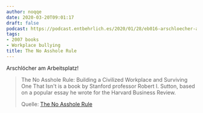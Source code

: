 ```yaml
---
author: noqqe
date: 2020-03-20T09:01:17
draft: false
podcast: https://podcast.entbehrlich.es/2020/01/28/eb016-arschloecher-aus-der-vergangenheit/
tags:
- 2007 books
- Workplace bullying
title: The No Asshole Rule
---
```


Arschlöcher am Arbeitsplatz!

> The No Asshole Rule: Building a Civilized Workplace and Surviving One That
> Isn't is a book by Stanford professor Robert I. Sutton, based on a popular
> essay he wrote for the Harvard Business Review.
>
> Quelle: [The No Asshole Rule](https://en.wikipedia.org/wiki/The_No_Asshole_Rule)